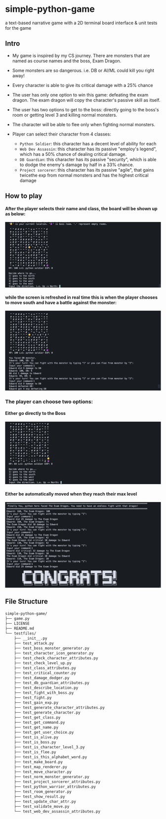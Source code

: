# simple-python-game
a text-based narrative game with a 2D terminal board interface & unit tests for the game

## Intro 

- My game is inspired by my CS journey. There are monsters that are named as course names and the boss, Exam Dragon.
- Some monsters are so dangerous. i.e. DB or AI/ML could kill you right away!
- Every character is able to give its critical damage with a 25% chance
- The user has only one option to win this game: defeating the exam dragon. The exam dragon will copy the character's passive skill as itself.
- The user has two options to get to the boss: directly going to the boss's room or getting level 3 and killing normal monsters.
- The character will be able to flee only when fighting normal monsters.

- Player can select their character from 4 classes:
    - `Python Soldier`: this character has a decent level of ability for each
    - `Web Dev Assassin`: this character has its passive "employ's legend", which has a 50% chance of dealing critical damage.
    - `DB Guardian`: this character has its passive "security", which is able to dodge the enemy's damage by half in a 33% chance.
    - `Project sorcerer`: this character has its passive "agile", that gains twicethe  exp from normal monsters and has the highest critical damage

## How to play
#### After the player selects their name and class, the board will be shown up as below:
![](./images/image1.png)
#### while the screen is refreshed in real time this is when the player chooses to move south and have a battle against the monster:
![](./images/image2.png)
### The player can choose two options:
#### Either go directly to the Boss
![](./images/image3.png)
#### Either be automatically moved when they reach their max level
![](./images/image4.png)




## File Structure

```
simple-python-game/
├── game.py
├── LICENSE
├── README.md
└── testfiles/
    ├── __init__.py
    ├── test_attack.py
    ├── test_boss_monster_generator.py
    ├── test_character_icon_generator.py
    ├── test_check_character_attributes.py
    ├── test_check_level_up.py
    ├── test_class_attributes.py
    ├── test_critical_counter.py
    ├── test_damage_dodger.py
    ├── test_db_guardian_attributes.py
    ├── test_describe_location.py
    ├── test_fight_with_boss.py
    ├── test_fight.py
    ├── test_gain_exp.py
    ├── test_generate_character_attributes.py
    ├── test_generate_character.py
    ├── test_get_class.py
    ├── test_get_command.py
    ├── test_get_name.py
    ├── test_get_user_choice.py
    ├── test_is_alive.py
    ├── test_is_boss.py
    ├── test_is_character_level_3.py
    ├── test_is_flee.py
    ├── test_is_this_alphabet_word.py
    ├── test_make_board.py
    ├── test_map_renderer.py
    ├── test_move_character.py
    ├── test_norm_monster_generator.py
    ├── test_project_sorcerer_attributes.py
    ├── test_python_warrior_attributes.py
    ├── test_room_generator.py
    ├── test_show_result.py
    ├── test_update_char_attr.py
    ├── test_validate_move.py
    └── test_web_dev_assassin_attributes.py
```
